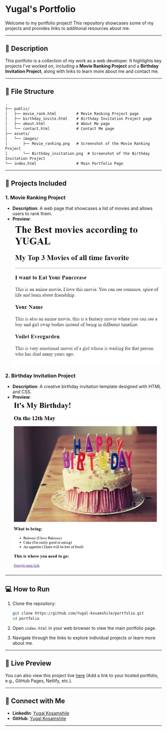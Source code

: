 # Yugal's Portfolio

Welcome to my portfolio project! This repository showcases some of my projects and provides links to additional resources about me.

---

## 📖 **Description**

This portfolio is a collection of my work as a web developer. It highlights key projects I've worked on, including a **Movie Ranking Project** and a **Birthday Invitation Project**, along with links to learn more about me and contact me.

---

## 📂 **File Structure**

```
.
├── public/
│   ├── movie_rank.html         # Movie Ranking Project page
│   ├── birthday_invite.html    # Birthday Invitation Project page
│   ├── about.html              # About Me page
│   └── contact.html            # Contact Me page
├── assets/
│   └── images/
│       ├── Movie_ranking.png   # Screenshot of the Movie Ranking Project
│       └── Birthday_invitation.png  # Screenshot of the Birthday Invitation Project
└── index.html                  # Main Portfolio Page
```

---

## 🌟 **Projects Included**

### **1. Movie Ranking Project**
- **Description**: A web page that showcases a list of movies and allows users to rank them.
- **Preview**:  
  ![Movie Ranking Screenshot](./assets/images/Movie_ranking.png)

### **2. Birthday Invitation Project**
- **Description**: A creative birthday invitation template designed with HTML and CSS.
- **Preview**:  
  ![Birthday Invitation Screenshot](./assets/images/Birthday_invitation.png)

---

## 💻 **How to Run**

1. Clone the repository:
   ```bash
   git clone https://github.com/Yugal-kosamshile/portfolio.git
   cd portfolio
   ```

2. Open `index.html` in your web browser to view the main portfolio page.

3. Navigate through the links to explore individual projects or learn more about me.

---

## 🔗 **Live Preview**

You can also view this project live [here](#) (Add a link to your hosted portfolio, e.g., GitHub Pages, Netlify, etc.).

---

## 🤝 **Connect with Me**

- **LinkedIn**: [Yugal Kosamshile](https://www.linkedin.com/in/yugal-kosamshile-29a03a2)
- **GitHub**: [Yugal Kosamshile](https://github.com/Yugal-kosamshile)

---
